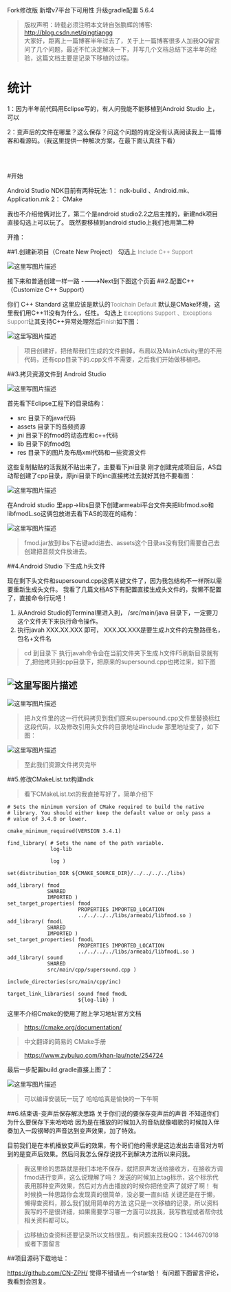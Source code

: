Fork修改版  新增v7平台下可用性 升级gradle配置 5.6.4


> 版权声明：转载必须注明本文转自张鹏辉的博客: http://blog.csdn.net/qingtiangg
> <br>
> 大家好，距离上一篇博客半年过去了，关于上一篇博客很多人加我QQ留言问了几个问题，最近不忙决定解决一下，并写几个文档总结下这半年的经验，这篇文档主要是记录下移植的过程。


# 统计


1：因为半年前代码用Eclipse写的，有人问我能不能移植到Android Studio 上，可以

2：变声后的文件在哪里？这么保存？问这个问题的肯定没有认真阅读我上一篇博客和看源码。（我这里提供一种解决方案，在最下面认真往下看）

<br>
<br>


#开始


Android Studio NDK目前有两种玩法:
1： ndk-build 、Android.mk、 Application.mk 
2： CMake

我也不介绍他俩对比了，第二个是android studio2.2之后主推的，新建ndk项目直接勾选上可以玩了。
既然要移植到android studio上我们也用第二种

开撸：

##1.创建新项目（Create New Project）
  勾选上 <font color=gray size=2>Include C++ Support</font>

![这里写图片描述](http://img.blog.csdn.net/20170803150811282?watermark/2/text/aHR0cDovL2Jsb2cuY3Nkbi5uZXQvUWluZ1RpYW5HRw==/font/5a6L5L2T/fontsize/400/fill/I0JBQkFCMA==/dissolve/70/gravity/SouthEast)

接下来和普通创建一样一路 ---->Next到下图这个页面
##2.配置C++（Customize C++ Support）

你们 C++ Standard 这里应该是默认的<font color=gray size=2>Toolchain Default </font>默认是CMake环境，这里我们用C++11没有为什么，任性。
 勾选上 <font color=gray size=2>Exceptions Support 、Exceptions Support</font>让其支持C++异常处理然后<font color=gray size=2>Finish</font>如下图：

![这里写图片描述](http://img.blog.csdn.net/20170803152517457?watermark/2/text/aHR0cDovL2Jsb2cuY3Nkbi5uZXQvUWluZ1RpYW5HRw==/font/5a6L5L2T/fontsize/400/fill/I0JBQkFCMA==/dissolve/70/gravity/SouthEast)

>项目创建好，把他帮我们生成的文件删掉，布局以及MainActivity里的不用代码，还有cpp目录下的.cpp文件不需要，之后我们开始做移植吧。

##3.拷贝资源文件到 Android Studio

![这里写图片描述](http://img.blog.csdn.net/20170803154711051?watermark/2/text/aHR0cDovL2Jsb2cuY3Nkbi5uZXQvUWluZ1RpYW5HRw==/font/5a6L5L2T/fontsize/400/fill/I0JBQkFCMA==/dissolve/70/gravity/SouthEast)

首先看下Eclipse工程下的目录结构：

 - src 目录下的java代码
 - assets 目录下的音频资源
 - jni 目录下的fmod的动态库和c++代码
 - lib 目录下的fmod包
 - res 目录下的图片及布局xml代码和一些资源文件


这些复制黏贴的活我就不贴出来了，主要看下jni目录
刚才创建完成项目后，AS自动帮创建了cpp目录，原jni目录下的inc直接拷过去就好其他不要看图：

![这里写图片描述](http://img.blog.csdn.net/20170803160708862?watermark/2/text/aHR0cDovL2Jsb2cuY3Nkbi5uZXQvUWluZ1RpYW5HRw==/font/5a6L5L2T/fontsize/400/fill/I0JBQkFCMA==/dissolve/70/gravity/SouthEast)

在Android studio 里app->libs目录下创建armeabi平台文件夹把libfmod.so和libfmodL.so这俩包放进去看下AS的现在的结构：

![这里写图片描述](http://img.blog.csdn.net/20170803161129712?watermark/2/text/aHR0cDovL2Jsb2cuY3Nkbi5uZXQvUWluZ1RpYW5HRw==/font/5a6L5L2T/fontsize/400/fill/I0JBQkFCMA==/dissolve/70/gravity/SouthEast)

>fmod.jar放到libs下右键add进去、assets这个目录as没有我们需要自己去创建把音频文件放进去。



##4.Android Studio 下生成.h头文件

现在剩下头文件和supersound.cpp这俩关键文件了，因为我包结构不一样所以需要重新生成头文件。
我看了几篇文档AS下有配置直接生成头文件的，我懒不配置了，直接命令行玩吧！

 1. 从Android Studio的Terminal里进入到， <Project>/src/main/java 目录下，一定要刀这个文件夹下来执行命令操作。
 2. 执行javah XXX.XX.XXX 即可，   XXX.XX.XXX是要生成.h文件的完整路径名，包名+文件名

>cd 到目录下 执行javah命令会在当前文件夹下生成.h文件F5刷新目录就有了,把他拷贝到cpp目录下，把原来的supersound.cpp也拷过来，如下图 

![这里写图片描述](http://img.blog.csdn.net/20170803162848739?watermark/2/text/aHR0cDovL2Jsb2cuY3Nkbi5uZXQvUWluZ1RpYW5HRw==/font/5a6L5L2T/fontsize/400/fill/I0JBQkFCMA==/dissolve/70/gravity/SouthEast)
---
![这里写图片描述](http://img.blog.csdn.net/20170803163014257?watermark/2/text/aHR0cDovL2Jsb2cuY3Nkbi5uZXQvUWluZ1RpYW5HRw==/font/5a6L5L2T/fontsize/400/fill/I0JBQkFCMA==/dissolve/70/gravity/SouthEast)

>把.h文件里的这一行代码拷贝到我们原来supersound.cpp文件里替换标红这段代码，以及修改引用头文件的目录地址#include  那里地址变了，如下图：
>

![这里写图片描述](http://img.blog.csdn.net/20170803163244689?watermark/2/text/aHR0cDovL2Jsb2cuY3Nkbi5uZXQvUWluZ1RpYW5HRw==/font/5a6L5L2T/fontsize/400/fill/I0JBQkFCMA==/dissolve/70/gravity/SouthEast)

>至此我们资源文件拷贝完毕

##5.修改CMakeList.txt构建ndk
>看下CMakeList.txt的我直接写好了，简单介绍下
```
# Sets the minimum version of CMake required to build the native
# library. You should either keep the default value or only pass a
# value of 3.4.0 or lower.

cmake_minimum_required(VERSION 3.4.1)

find_library( # Sets the name of the path variable.
              log-lib

              log )

set(distribution_DIR ${CMAKE_SOURCE_DIR}/../../../../libs)

add_library( fmod
             SHARED
             IMPORTED )
set_target_properties( fmod
                       PROPERTIES IMPORTED_LOCATION
                       ../../../../libs/armeabi/libfmod.so )
add_library( fmodL
             SHARED
             IMPORTED )
set_target_properties( fmodL
                       PROPERTIES IMPORTED_LOCATION
                       ../../../../libs/armeabi/libfmodL.so )
add_library( sound
             SHARED
             src/main/cpp/supersound.cpp )

include_directories(src/main/cpp/inc)

target_link_libraries( sound fmod fmodL
                       ${log-lib} )
```

这里不介绍Cmake的使用了附上学习地址官方文档

>https://cmake.org/documentation/

>中文翻译的简易的 CMake手册

>https://www.zybuluo.com/khan-lau/note/254724


最后一步配置build.gradle直接上图了：

![这里写图片描述](http://img.blog.csdn.net/20170803165431429?watermark/2/text/aHR0cDovL2Jsb2cuY3Nkbi5uZXQvUWluZ1RpYW5HRw==/font/5a6L5L2T/fontsize/400/fill/I0JBQkFCMA==/dissolve/70/gravity/SouthEast)

>可以编译安装玩一玩了
>哈哈哈真是愉快的一下午啊

##6.结束语-变声后保存解决思路
关于你们说的要保存变声后的声音
不知道你们为什么要保存下来哈哈哈
因为是在播放的时候加入的音轨就像唱歌的时候加入伴奏加入一段钢琴的声音达到变声效果，加了特效。

目前我们是在本机播放变声后的效果，有个哥们他的需求是这边发出去语音对方听到的是变声后效果。然后问我怎么保存说找不到解决方法所以来问我。

>我这里给的思路就是我们本地不保存，就把原声发送给接收方，在接收方调fmod进行变声，这么说理解了吗？
>发送的时候加上tag标示，这个标示代表用那种变声效果，然后对方点击播放的时候你把他变声了就好了啊！
有时候换一种思路你会发现真的很简单，没必要一直纠结
关键还是在于懒，懒得查资料，那么我们就用简单的方法
>这只是一次移植的记录，所以资料我写的不是很详细，如果需要学习哪一方面可以找我，我写教程或者帮你找相关资料都可以。

>边移植边查资料还要记录所以文档很乱，有问题来找我QQ：1344670918或者下面留言

##项目源码下载地址：

https://github.com/CN-ZPH/
 觉得不错请点一个star蛤！
 有问题下面留言评论，我看到会回复。


